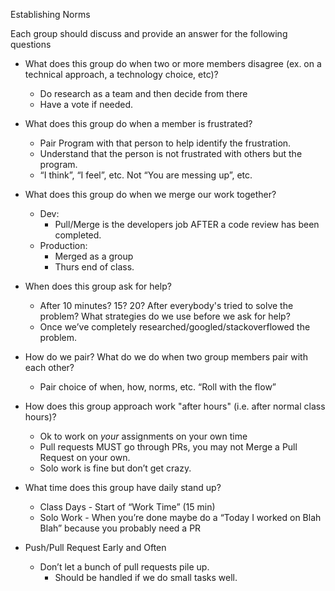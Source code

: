 ﻿Establishing Norms




Each group should discuss and provide an answer for the following questions


* What does this group do when two or more members disagree (ex. on a technical approach, a technology choice, etc)?
   * Do research as a team and then decide from there
   * Have a vote if needed. 


* What does this group do when a member is frustrated?
   * Pair Program with that person to help identify the frustration. 
   * Understand that the person is not frustrated with others but the program. 
   * “I think”, “I feel”, etc. Not “You are messing up”, etc. 


* What does this group do when we merge our work together?
   * Dev: 
      * Pull/Merge is the developers job AFTER a code review has been completed. 
   * Production: 
      * Merged as a group
      * Thurs end of class. 


* When does this group ask for help?
   * After 10 minutes? 15? 20? After everybody's tried to solve the problem? What strategies do we use before we ask for help?
   * Once we’ve completely researched/googled/stackoverflowed the problem. 


* How do we pair? What do we do when two group members pair with each other?
   * Pair choice of when, how, norms, etc. “Roll with the flow” 


* How does this group approach work "after hours" (i.e. after normal class hours)?
   * Ok to work on *your* assignments on your own time
   * Pull requests MUST go through PRs, you may not Merge a Pull Request on your own. 
   * Solo work is fine but don’t get crazy. 


* What time does this group have daily stand up?
   * Class Days - Start of “Work Time” (15 min)
   * Solo Work - When you’re done maybe do a “Today I worked on Blah Blah” because you probably need a PR
* Push/Pull Request Early and Often
   * Don’t let a bunch of pull requests pile up. 
      * Should be handled if we do small tasks well.